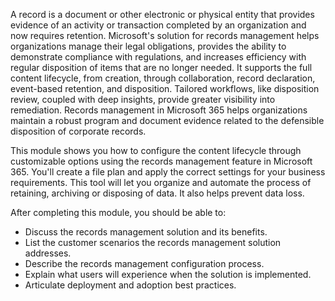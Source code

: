 A record is a document or other electronic or physical entity that provides evidence of an activity or transaction completed by an organization and now requires retention. Microsoft's solution for records management helps organizations manage their legal obligations, provides the ability to demonstrate compliance with regulations, and increases efficiency with regular disposition of items that are no longer needed. It supports the full content lifecycle, from creation, through collaboration, record declaration, event-based retention, and disposition. Tailored workflows, like disposition review, coupled with deep insights, provide greater visibility into remediation. Records management in Microsoft 365 helps organizations maintain a robust program and document evidence related to the defensible disposition of corporate records.

This module shows you how to configure the content lifecycle through customizable options using the records management feature in Microsoft 365. You'll create a file plan and apply the correct settings for your business requirements. This tool will let you organize and automate the process of retaining, archiving or disposing of data. It also helps prevent data loss.

After completing this module, you should be able to:

- Discuss the records management solution and its benefits.
- List the customer scenarios the records management solution addresses.
- Describe the records management configuration process.
- Explain what users will experience when the solution is implemented.
- Articulate deployment and adoption best practices.